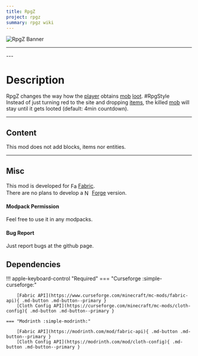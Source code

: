 ```yaml
---
title: RpgZ
project: rpgz
summary: rpgz wiki
---
```

<script src="/wiki/javascripts/data.js"></script>
<script src="/wiki/javascripts/sidebar.js" id="rpgz"></script>

![RpgZ Banner](/wiki/assets/general/banner/rpgzbanner.png)

---
<div id="showcase-gallery" modid="rpgz" image_1="rpgz_image_1"></div>
<script src="/wiki/javascripts/showcase.js"></script>
---

# Description
RpgZ changes the way how the [player](https://minecraft.wiki/w/Player) obtains [mob](https://minecraft.wiki/w/Mob) [loot](https://minecraft.wiki/w/Drops). #RpgStyle  
Instead of just turning red to the site and dropping [items](https://minecraft.wiki/w/Items), the killed [mob](https://minecraft.wiki/w/Mob) will stay until it gets looted (default: 4min countdown).

---
## Content
This mod does not add blocks, items nor entities.  
  
---
## Misc
This mod is developed for <img src="https://fabricmc.net/assets/logo.png" alt="Fabric" width="16" height="16" style="position: relative; top: 3px;"> [Fabric](https://fabricmc.net/).  
There are no plans to develop a <img src="https://neoforged.net/img/authors/neoforged.png" alt="NeoForged" width="16" height="16" style="position: relative; top: 3px;"> [Forge](https://neoforged.net/) version.  

#### Modpack Permission
Feel free to use it in any modpacks.  

#### Bug Report
Just report bugs at the github page.  

## Dependencies

!!! apple-keyboard-control "Required"
    === "Curseforge :simple-curseforge:"

        [Fabric API](https://www.curseforge.com/minecraft/mc-mods/fabric-api){ .md-button .md-button--primary }
        [Cloth Config API](https://curseforge.com/minecraft/mc-mods/cloth-config){ .md-button .md-button--primary }

    === "Modrinth :simple-modrinth:"

        [Fabric API](https://modrinth.com/mod/fabric-api){ .md-button .md-button--primary }
        [Cloth Config API](https://modrinth.com/mod/cloth-config){ .md-button .md-button--primary }
